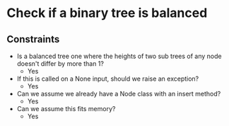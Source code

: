 # Check if a binary tree is balanced

## Constraints

* Is a balanced tree one where the heights of two sub trees of any node doesn't differ by more than 1?
    * Yes
* If this is called on a None input, should we raise an exception?
    * Yes
* Can we assume we already have a Node class with an insert method?
    * Yes
* Can we assume this fits memory?
    * Yes